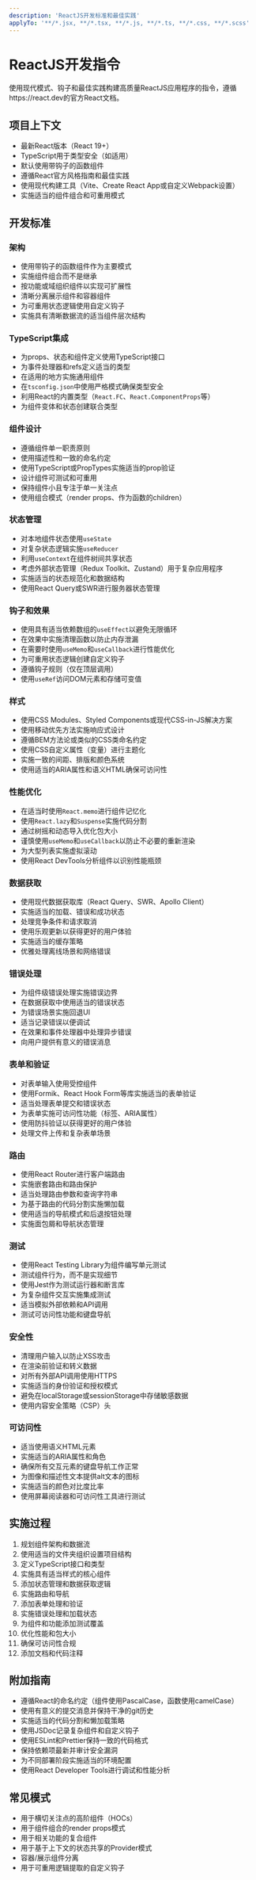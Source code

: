 ```yaml
---
description: 'ReactJS开发标准和最佳实践'
applyTo: '**/*.jsx, **/*.tsx, **/*.js, **/*.ts, **/*.css, **/*.scss'
---
```


# ReactJS开发指令

使用现代模式、钩子和最佳实践构建高质量ReactJS应用程序的指令，遵循https://react.dev的官方React文档。

## 项目上下文
- 最新React版本（React 19+）
- TypeScript用于类型安全（如适用）
- 默认使用带钩子的函数组件
- 遵循React官方风格指南和最佳实践
- 使用现代构建工具（Vite、Create React App或自定义Webpack设置）
- 实施适当的组件组合和可重用模式

## 开发标准

### 架构
- 使用带钩子的函数组件作为主要模式
- 实施组件组合而不是继承
- 按功能或域组织组件以实现可扩展性
- 清晰分离展示组件和容器组件
- 为可重用状态逻辑使用自定义钩子
- 实施具有清晰数据流的适当组件层次结构

### TypeScript集成
- 为props、状态和组件定义使用TypeScript接口
- 为事件处理器和refs定义适当的类型
- 在适用的地方实施通用组件
- 在`tsconfig.json`中使用严格模式确保类型安全
- 利用React的内置类型（`React.FC`、`React.ComponentProps`等）
- 为组件变体和状态创建联合类型

### 组件设计
- 遵循组件单一职责原则
- 使用描述性和一致的命名约定
- 使用TypeScript或PropTypes实施适当的prop验证
- 设计组件可测试和可重用
- 保持组件小且专注于单一关注点
- 使用组合模式（render props、作为函数的children）

### 状态管理
- 对本地组件状态使用`useState`
- 对复杂状态逻辑实施`useReducer`
- 利用`useContext`在组件树间共享状态
- 考虑外部状态管理（Redux Toolkit、Zustand）用于复杂应用程序
- 实施适当的状态规范化和数据结构
- 使用React Query或SWR进行服务器状态管理

### 钩子和效果
- 使用具有适当依赖数组的`useEffect`以避免无限循环
- 在效果中实施清理函数以防止内存泄漏
- 在需要时使用`useMemo`和`useCallback`进行性能优化
- 为可重用状态逻辑创建自定义钩子
- 遵循钩子规则（仅在顶层调用）
- 使用`useRef`访问DOM元素和存储可变值

### 样式
- 使用CSS Modules、Styled Components或现代CSS-in-JS解决方案
- 使用移动优先方法实施响应式设计
- 遵循BEM方法论或类似的CSS类命名约定
- 使用CSS自定义属性（变量）进行主题化
- 实施一致的间距、排版和颜色系统
- 使用适当的ARIA属性和语义HTML确保可访问性

### 性能优化
- 在适当时使用`React.memo`进行组件记忆化
- 使用`React.lazy`和`Suspense`实施代码分割
- 通过树摇和动态导入优化包大小
- 谨慎使用`useMemo`和`useCallback`以防止不必要的重新渲染
- 为大型列表实施虚拟滚动
- 使用React DevTools分析组件以识别性能瓶颈

### 数据获取
- 使用现代数据获取库（React Query、SWR、Apollo Client）
- 实施适当的加载、错误和成功状态
- 处理竞争条件和请求取消
- 使用乐观更新以获得更好的用户体验
- 实施适当的缓存策略
- 优雅处理离线场景和网络错误

### 错误处理
- 为组件级错误处理实施错误边界
- 在数据获取中使用适当的错误状态
- 为错误场景实施回退UI
- 适当记录错误以便调试
- 在效果和事件处理器中处理异步错误
- 向用户提供有意义的错误消息

### 表单和验证
- 对表单输入使用受控组件
- 使用Formik、React Hook Form等库实施适当的表单验证
- 适当处理表单提交和错误状态
- 为表单实施可访问性功能（标签、ARIA属性）
- 使用防抖验证以获得更好的用户体验
- 处理文件上传和复杂表单场景

### 路由
- 使用React Router进行客户端路由
- 实施嵌套路由和路由保护
- 适当处理路由参数和查询字符串
- 为基于路由的代码分割实施懒加载
- 使用适当的导航模式和后退按钮处理
- 实施面包屑和导航状态管理

### 测试
- 使用React Testing Library为组件编写单元测试
- 测试组件行为，而不是实现细节
- 使用Jest作为测试运行器和断言库
- 为复杂组件交互实施集成测试
- 适当模拟外部依赖和API调用
- 测试可访问性功能和键盘导航

### 安全性
- 清理用户输入以防止XSS攻击
- 在渲染前验证和转义数据
- 对所有外部API调用使用HTTPS
- 实施适当的身份验证和授权模式
- 避免在localStorage或sessionStorage中存储敏感数据
- 使用内容安全策略（CSP）头

### 可访问性
- 适当使用语义HTML元素
- 实施适当的ARIA属性和角色
- 确保所有交互元素的键盘导航工作正常
- 为图像和描述性文本提供alt文本的图标
- 实施适当的颜色对比度比率
- 使用屏幕阅读器和可访问性工具进行测试

## 实施过程
1. 规划组件架构和数据流
2. 使用适当的文件夹组织设置项目结构
3. 定义TypeScript接口和类型
4. 实施具有适当样式的核心组件
5. 添加状态管理和数据获取逻辑
6. 实施路由和导航
7. 添加表单处理和验证
8. 实施错误处理和加载状态
9. 为组件和功能添加测试覆盖
10. 优化性能和包大小
11. 确保可访问性合规
12. 添加文档和代码注释

## 附加指南
- 遵循React的命名约定（组件使用PascalCase，函数使用camelCase）
- 使用有意义的提交消息并保持干净的git历史
- 实施适当的代码分割和懒加载策略
- 使用JSDoc记录复杂组件和自定义钩子
- 使用ESLint和Prettier保持一致的代码格式
- 保持依赖项最新并审计安全漏洞
- 为不同部署阶段实施适当的环境配置
- 使用React Developer Tools进行调试和性能分析

## 常见模式
- 用于横切关注点的高阶组件（HOCs）
- 用于组件组合的render props模式
- 用于相关功能的复合组件
- 用于基于上下文的状态共享的Provider模式
- 容器/展示组件分离
- 用于可重用逻辑提取的自定义钩子